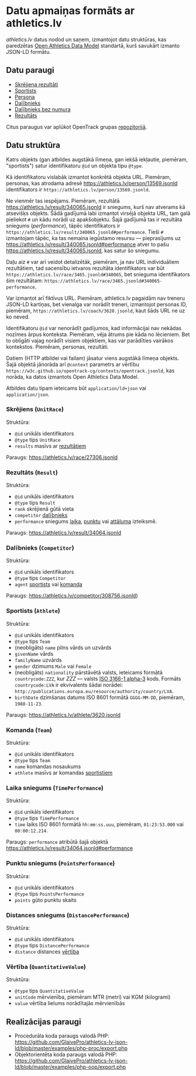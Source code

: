 # Datu apmaiņas formāts ar athletics.lv

*athletics.lv* datus nodod un saņem, izmantojot datu struktūras, kas paredzētas
[Open Athletics Data Model](https://w3c.github.io/opentrack-cg/spec/model/) standartā,
kurš savukārt izmanto JSON-LD formātu.

## Datu paraugi

- [Skrējiena rezultāti](https://athletics.lv/race/27306.jsonld)
- [Sportists](https://athletics.lv/athlete/3620.jsonld)
- [Persona](https://athletics.lv/person/13569.jsonld)
- [Dalībnieks](https://athletics.lv/competitor/308756.jsonld)
- [Dalībnieks bez numura](https://athletics.lv/competitor/54044.jsonld)
- [Rezultāts](https://athletics.lv/result/340065.jsonld)

Citus paraugus var aplūkot OpenTrack grupas [repozitorijā](https://github.com/w3c/opentrack-cg/tree/main/examples).

## Datu struktūra

Katrs objekts (gan atbildes augstākā līmeņa, gan iekšā iekļautie, piemēram, "sportists")
satur identifikatoru `@id` un objekta tipu `@type`.

Kā identifikatoru vislabāk izmantot konkrētā objekta URL. Piemēram, personas, kas atrodama
adresē https://athletics.lv/person/13569.jsonld identifikators ir `https://athletics.lv/person/13569.jsonld`.

Ne vienmēr tas iespējams. Piemēram, rezultātā https://athletics.lv/result/340065.jsonld ir sniegums,
kurš nav atverams kā atsevišķs objekts. Šādā gadījumā labi izmantot virsējā objekta URL, tam galā
pieliekot `#` un kādu norādi uz apakšobjektu. Šajā gadījumā tas ir rezultāta sniegums (*performance*),
tāpēc identifikators ir `https://athletics.lv/result/340065.jsonld#performance`. Tieši `#` izmantojam
tāpēc, ka tas nemaina iegūstamo resursu — pieprasījums uz https://athletics.lv/result/340065.jsonld#performance
atver to pašu https://athletics.lv/result/340065.jsonld, kas satur šo sniegumu.

Daļu aiz `#` var arī veidot detalizētāk, piemēram, ja nav URL individuāliem rezultātiem, tad sacensību
ietvaros rezultāta identifikators var būt `https://athletics.lv/race/3465.jsonld#340065`, bet snieguma
identifikators šim rezultātam: `https://athletics.lv/race/3465.jsonld#340065-performance`.

Var izmantot arī fiktīvus URL. Piemēram, athletics.lv pagaidām nav treneru JSON-LD kartiņas, bet vienalga
var norādīt treneri, izmantojot personas ID, piemēram, `https://athletics.lv/coach/3620.jsonld`, kaut šāds
URL ne uz ko neved.

Identifikatoru `@id` var nenorādīt gadījumos, kad informācijai nav nekādas nozīmes ārpus konteksta.
Piemēram, vēja ātrums pie kāda no lēcieniem. Bet to obligāti vajag norādīt visiem objektiem, kas var 
parādīties vairākos kontekstos. Piemēram, personas, rezultāti.

Datiem (HTTP atbildei vai failam) jāsatur viens augstākā līmeņa objekts. Šajā objektā 
jānorāda arī `@context` parametrs ar vērtību `https://w3c.github.io/opentrack-cg/contexts/opentrack.jsonld`,
kas norāda, ka datos izmantots Open Athletics Data Model.

Atbildes datu tipam ieteicams būt `application/ld+json` vai `application/json`.

### Skrējiens (`UnitRace`)

Struktūra:
- `@id` unikāls identifikators
- `@type` tips `UnitRace`
- `results` masīvs ar [rezultātiem](#rezultāts-result)

Paraugs: https://athletics.lv/race/27306.jsonld

### Rezultāts (`Result`)

Struktūra:
- `@id` unikāls identifikators
- `@type` tips `Result`
- `rank` skrējienā gūtā vieta
- `competitor` [dalībnieks](#dalībnieks-competitor)
- `performance` sniegums [laika](#laika-sniegums-timeperformance), 
[punktu](#punktu-sniegums-pointsperformance) vai [attāluma](#attāluma-sniegums-distanceperformance) izteiksmē.

Paraugs: https://athletics.lv/result/34064.jsonld

### Dalībnieks (`Competitor`)

Struktūra:
- `@id` unikāls identifikators
- `@type` tips `Competitor`
- `agent` [sportists](#sportists-athlete) vai [komanda](#komanda-team)

Paraugs: https://athletics.lv/competitor/308756.jsonld)

### Sportists (`Athlete`)

Struktūra:
- `@id` unikāls identifikators
- `@type` tips `Team`
- (neobligāts) `name` pilns vārds un uzvārds
- `givenName` vārds
- `familyName` uzvārds
- `gender` dzimums `Male` vai `Female`
- (neobligāts) `nationality` pārstāvētā valsts, ieteicams formātā `countrycode:ZZZ`, kur *ZZZ* — valsts [ISO 3166-1 alpha-3](https://en.wikipedia.org/wiki/ISO_3166-1_alpha-3) kods. Formāts `countrycode:LVA` ir ekvivalents šādai norādei: `http://publications.europa.eu/resource/authority/country/LVA`.
- `birthDate` dzimšanas datums ISO 8601 formātā `GGGG-MM-DD`, piemēram, `1988-11-23`.

Paraugs: https://athletics.lv/athlete/3620.jsonld

### Komanda (`Team`)

Struktūra:
- `@id` unikāls identifikators
- `@type` tips `Team`
- `name` komandas nosaukums
- `athlete` masīvs ar komandas [sportistiem](#sportists-athlete)

### Laika sniegums (`TimePerformance`)

Struktūra:
- `@id` unikāls identifikators
- `@type` tips `TimePerformance`
- `time` laiks ISO 8601 formātā `hh:mm:ss.uuu`, piemēram, `01:23:53.000` vai `00:00:12.214`.

Paraugs: `performance` atribūtā šajā objektā https://athletics.lv/result/34064.jsonld#performance

### Punktu sniegums (`PointsPerformance`)

Struktūra:
- `@id` unikāls identifikators
- `@type` tips `PointsPerformance`
- `points` gūto punktu skaits

### Distances sniegums (`DistancePerformance`)

Struktūra:
- `@id` unikāls identifikators
- `@type` tips `DistancePerformance`
- `distance` distances [vērtība](#vērtība-quantitativevalue)

### Vērtība (`QuantitativeValue`)

Struktūra:
- `@type` tips `QuantitativeValue`
- `unitCode` mērvienība, piemēram MTR (metri) vai KGM (kilogrami)
- `value` vērtība lielums norādītajās mērvienībās

## Realizācijas paraugi

- Procedurāla koda paraugs valodā PHP: https://github.com/GlaivePro/athletics-lv-json-ld/blob/master/examples/php-proc/export.php
- Objektorientēta koda paraugs valodā PHP: https://github.com/GlaivePro/athletics-lv-json-ld/blob/master/examples/php-oop/export.php
